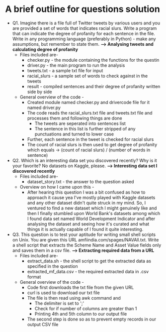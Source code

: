 # A brief outline for questions solution 
* Q1. Imagine there is a file full of Twitter tweets by various users and you are provided a set of words that indicates racial slurs. Write a program that can indicate the degree of profanity for each sentence in the file. Write in any programming language (preferably in Python) - make any assumptions, but remember to state them.
  **--> Analysing tweets and calculating degree of profanity**
    * Files included are-
      - checker.py - the module containing the functions for the questin
      - driver.py - the main program to run the analysis
      - tweets.txt - a sample txt file for input
      - racial_slurs - a sample set of words to check against in the tweets
      - result - compiled sentences and their degree of profanity written side by side
    * General overview of the code -
      - Created module named checker.py and drivercode file for it named driver.py
      - The code reads the racial_slurs.txt file and tweets.txt file and processes them and following things are done 
         - The tweets are seperated into sentences list
         - The sentence in this list is further stripped of any punctuations and turned to lower case
      - Further, each sentence in the tweet is checked for racial slurs
      - The count of racial slurs is then used to get degree of profanity which equals -> (count of racial slurs) / (number of words in sentence)
* Q2. Which is an interesting data set you discovered recently? Why is it your favorite? No datasets on Kaggle, please.
  **--> Interesting data set I discovered recently**
    * Files included are-
      - dataset_story.txt - the answer to the question asked
    * Overview on how I came upon this -
      - After hearing this question I was a bit confused as how to approach it cause yea I've mostly played with Kaggle datasets and any other dataset didn't quite struck in my mind. So, I ventured to find a new dataset which I might genuinely like and then I finally stumbled upon World Bank's datasets among which I found data set named World Development Indicator and after analysing the dataset and seeing how it's curated and what things it is actually capable of I found it quite interesting.
* Q3. This question is to test your aptitude for writing small shell scripts on Unix. You are given this URL amfiindia.com/spages/NAVAll.txt. Write a shell script that extracts the Scheme Name and Asset Value fields only and saves them in a csv file.
  **--> Extracting required data from a URL**
    * Files included are-
      - extract_data.sh - the shell script to get the extracted data as specified in the question
      - extracted_mf_data.csv - the required extracted data in .csv format
    * General overview of the code -
      - Code first downloads the txt file from the given URL
      - curl is used to download our txt file
      - The file is then read using awk command and
        - The delimiter is set to ';'
        - Check for if number of columns are greater than 1
        - Printing 4th and 5th column to our output file
      - The second step is done so as to prevent empty records in our output CSV file
